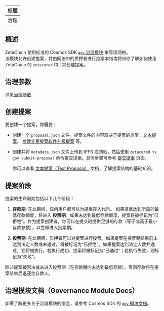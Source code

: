 |标题|
|:-|
|治理|

## 概述

ZetaChain 使用标准的 Cosmos SDK [`gov` 治理模块](https://docs.cosmos.network/v0.50/modules/gov/) 来管理网络。  
该模块允许创建提案，并由网络中的质押者进行投票本指南将带你了解如何使用 ZetaChain 的 `zetacored` CLI 来创建提案。

## 治理参数
详见[治理参数](https://www.zetachain.com/docs/users/cli/governance#governance-parameters)

## 创建提案

要创建一个提案，你需要：

- 创建一个 `proposal.json` 文件。提案文件的内容取决于提案的类型：[文本提案](/users/cli/governance/text)、 [参数变更提案](/users/cli/governance/parameter)[软件升级提案](/users/cli/governance/upgrade) 等。
- 创建并将 `metadata.json` 文件上传到 IPFS 或网站，然后使用 `zetacored tx gov submit-proposal` 命令提交提案。具体步骤可参考 [提交提案](/users/cli/governance/submit) 页面。

  你可以查看 [文本提案（Text Proposal）](/users/cli/governance/text) 文档，了解提案结构的基础知识。

## 提案阶段

提案的生命周期包括以下几个阶段：

1. **存款期**: 在此期间，任何用户都可以为提案存入代币。  如果提案达到所需的最低存款额度，将进入 **投票期**。如果未达到最低存款额度，提案将被标记为“已拒绝”。作为提案创建者，你可以在提交时提供足够的存款（等于或高于最小存款参数），以立即进入投票期。

2. **投票期**: 在此期间，质押者可以对提案进行投票。如果提案在投票期结束前未达到法定人数或未通过，将被标记为“已拒绝”。如果提案达到法定人数并通过，它将被执行。若执行成功，提案将被标记为“已通过”；若执行失败，则标记为“失败”。

除非提案被否决或未进入投票期（在存款期内未达到最低存款），否则存款将在提案结束后退还给存款人。

## 治理模块文档（Governance Module Docs）

如需了解更多关于治理模块的信息，请参考 Cosmos SDK 的 [`gov` 模块文档](https://docs.cosmos.network/v0.50/modules/gov/)。
